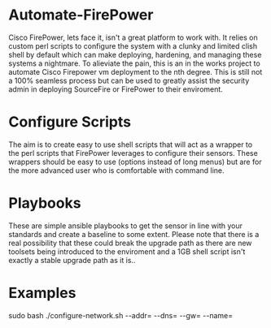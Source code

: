 # Automate-FirePower
Cisco FirePower, lets face it, isn't a great platform to work with. It relies on custom perl scripts to configure the system with a clunky and limited clish shell by default which can make deploying, hardening, and managing these systems a nightmare. To alieviate the pain, this is an in the works project to automate Cisco Firepower vm deployment to the nth degree. This is still not a 100% seamless process but can be used to greatly assist the security admin in deploying SourceFire or FirePower to their enviroment.

# Configure Scripts
The aim is to create easy to use shell scripts that will act as a wrapper to the perl scripts that FirePower leverages to configure their sensors. These wrappers should be easy to use (options instead of long menus) but are for the more advanced user who is comfortable with command line.

# Playbooks
These are simple ansible playbooks to get the sensor in line with your standards and create a baseline to some extent. Please note that there is a real possibility that these could break the upgrade path as there are new toolsets being introduced to the enviroment and a 1GB shell script isn't exactly a stable upgrade path as it is..

# Examples
sudo bash ./configure-network.sh --addr=<IP> --dns=<DNS Server> --gw=<GateWay> --name=<Host Name>
